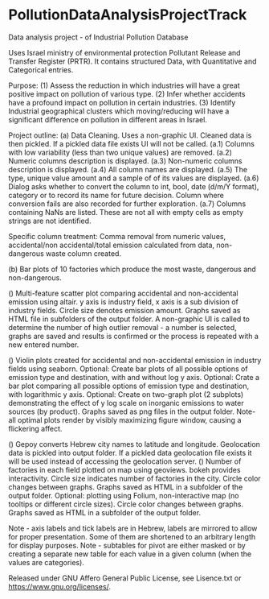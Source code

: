 # PollutionDataAnalysisProjectTrack
Data analysis project - of Industrial Pollution Database

Uses Israel ministry of environmental protection Pollutant Release and Transfer Register (PRTR).
It contains structured Data, with Quantitative and Categorical entries.

Purpose:
(1) Assess the reduction in which industries will have a great positive impact on pollution of various type.
(2) Infer whether accidents have a profound impact on pollution in certain industries.
(3) Identify Industrial geographical clusters which moving/reducing will have a significant difference on pollution in different areas in Israel.

Project outline:
(a) Data Cleaning. Uses a non-graphic UI. Cleaned data is then pickled. If a pickled data file exists UI will not be called.
  (a.1) Columns with low variability (less than two unique values) are removed.
  (a.2) Numeric columns description is displayed. 
  (a.3) Non-numeric columns description is displayed. 
  (a.4) All column names are displayed.
  (a.5) The type, unique value amount and a sample of of its values are displayed. 
  (a.6) Dialog asks whether to convert the column to int, bool, date (d/m/Y format), category or to record its name for future decision. 
        Column where conversion fails are also recorded for further exploration.
  (a.7) Columns containing NaNs are listed. These are not all with empty cells as empty strings are not identified.
 
 Specific column treatment: Comma removal from numeric values, accidental/non accidental/total emission calculated from data, non-dangerous waste column created. 
 
(b) Bar plots of 10 factories which produce the most waste, dangerous and non-dangerous.

() Multi-feature scatter plot comparing accidental and non-accidental emission using altair. y axis is industry field, x axis is a sub division of industry fields. Circle size denotes emission amount. 
Graphs saved as HTML file in subfolders of the output folder.
A non-graphic UI is called to determine the number of high outlier removal - a number is selected, graphs are saved and results is confirmed or the process is repeated with a new entered number.


() Violin plots created for accidental and non-accidental emission in industry fields using seaborn. 
Optional: Create bar plots of all possible options of emission type and destination, with and without log y axis. 
Optional: Crate a bar plot comparing all possible options of emission type and destination, with logarithmic y axis. 
Optional: Create on two-graph plot (2 subplots) demonstrating the effect of y log scale on inorganic emissions to water sources (by product). 
Graphs saved as png files in the output folder.
Note- all optimal plots render by visibly maximizing figure window, causing a flickering affect. 


() Gepoy converts Hebrew city names to latitude and longitude. Geolocation data is pickled into output folder. If a pickled data geolocation file exists it will be used instead of accessing the geolocation server.
() Number of factories in each field plotted on map using geoviews. bokeh provides interactivity. Circle size indicates number of factories in the city. Circle color changes between graphs. Graphs saved as HTML in a subfolder of the output folder.
Optional: plotting using Folium, non-interactive map (no tooltips or different circle sizes). Circle color changes between graphs. Graphs saved as HTML in a subfolder of the output folder.


Note - axis labels and tick labels are in Hebrew, labels are mirrored to allow for proper presentation. Some of them are shortened to an arbitrary length for display purposes.
Note - subtables for pivot are either masked or by creating a separate new table for each value in a given column (when the values are categories).

Released under GNU Affero General Public License, see Lisence.txt or <https://www.gnu.org/licenses/>.

